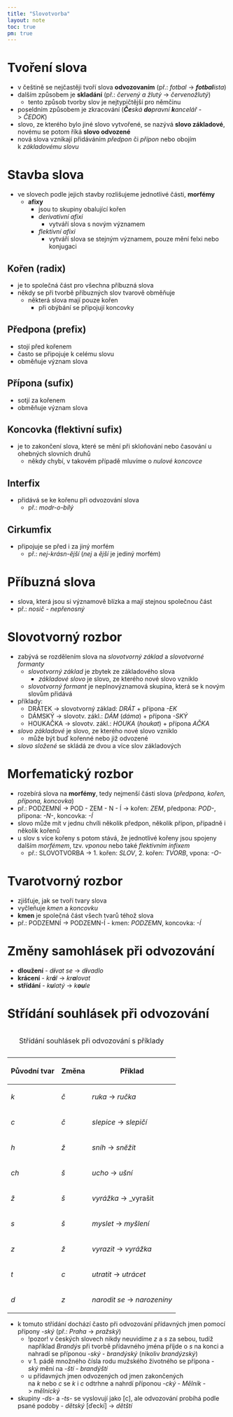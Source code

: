 ```yaml
---
title: "Slovotvorba"
layout: note
toc: true
pm: true
---
```

# Tvoření slova
- v češtině se nejčastěji tvoří slova **odvozovaním** (př.: _fotbal_ -> _**fotbal**ista_)
- dalším způsobem je **skladání** (př.: _červený a žlutý_ -> _červenožlutý_)
    - tento způsob tvorby slov je nejtypičtější pro němčinu
- poseldním způsobem je zkracování (_**Če**ská **do**pravní **k**ancelář_ -> _ČEDOK_)
- slovo, ze kterého bylo jiné slovo vytvořené, se nazývá **slovo základové**, novému se potom říká **slovo odvozené**
- nová slova vznikají přidáváním _předpon_ či _přípon_ nebo obojím k _základovému slovu_
# Stavba slova
- ve slovech podle jejich stavby rozlišujeme jednotlivé části, **morfémy**
    - **afixy**
        - jsou to skupiny obalující kořen
        - _derivativní afixi_
            - vytváří slova s novým významem
        - _flektivní afixi_
            - vytváří slova se stejným významem, pouze mění felxi nebo konjugaci
## Kořen (radix)
- je to společná část pro všechna příbuzná slova
- někdy se při tvorbě příbuzných slov tvarově obměňuje
    - některá slova mají pouze kořen
        - při obýbání se připojují koncovky
## Předpona (prefix)
- stojí před kořenem
- často se připojuje k celému slovu
- obměňuje význam slova
## Přípona (sufix)
- sotjí za kořenem
- obměňuje význam slova
## Koncovka (flektivní sufix)
- je to zakončení slova, které se mění při skloňování nebo časování u ohebných slovních druhů
    - někdy chybí, v takovém případě mluvíme o _nulové koncovce_
## Interfix
- přidává se ke kořenu při odvozování slova 
    - př.: _modr-o-bílý_
## Cirkumfix
- připojuje se před i za jiný morfém
    - př.: _nej-krásn-ější_ (_nej_ a _ější_ je jediný morfém)
# Příbuzná slova
- slova, která jsou si významově blízka a mají stejnou společnou část 
- př.: _nosič_ - _nepřenosný_
# Slovotvorný rozbor
- zabývá se rozdělením slova na _slovotvorný základ_ a _slovotvorné formanty_
    - _slovotvorný základ_ je zbytek ze základového slova
        - _základové slovo_ je slovo, ze kterého nové slovo vzniklo
    - _slovotvorný formant_ je neplnovýznamová skupina, která se k novým slovům přidává
- příklady:
    - DRÁTEK -> slovotvorný základ: _DRÁT_ + přípona _-EK_
    - DÁMSKÝ -> slovotv. zákl.: _DÁM_ (_dáma_) + přípona _-SKÝ_
    - HOUKAČKA -> slovotv. zákl.: _HOUKA_ (_houkat_) + přípona _AČKA_
- _slovo základové_ je slovo, ze kterého nové slovo vzniklo
    - může být buď kořenné nebo již odvozené
- _slovo složené_ se skládá ze dvou a více slov základových
# Morfematický rozbor
- rozebírá slova na **morfémy**, tedy nejmenší části slova (_předpona, kořen, přípona, koncovka_)
- př.: PODZEMNÍ -> POD - ZEM - N - Í -> kořen: _ZEM_, předpona: _POD-_, přípona: _-N-_, koncovka: _-Í_
- slovo může mít v jednu chvíli několik předpon, několik přípon, případně i několik kořenů
- u slov s více kořeny s potom stává, že jednotlivé kořeny jsou spojeny dalším _morfémem_, tzv. _vponou_ nebo také _flektivním infixem_
    - př.: SLOVOTVORBA -> 1. kořen: _SLOV_, 2. kořen: _TVORB_, vpona: _-O-_
# Tvarotvorný rozbor
- zjišťuje, jak se tvoří tvary slova
- vyčleňuje _kmen_ a _koncovku_
- **kmen** je společná část všech tvarů téhož slova
- př.: PODZEMNÍ -> PODZEMN-Í - kmen: _PODZEMN_, koncovka: _-Í_
# Změny samohlásek při odvozování
- **dloužení** - _d**í**vat se_ -> _d**i**vadlo_
- **krácení** - _kr**á**l_ -> _kr**a**lovat_
- **střídání** - _k**u**latý_ -> _k**ou**le_
# Střídání souhlásek při odvozování

<table class="note-table">
    <thead>
        <tr>
            <th>

Původní tvar
            </th>
            <th>

Změna
            </th>
            <th>

Příklad
            </th>
        </tr>
    </thead>
    <tbody>
        <tr>
            <td>

_k_
            </td>
            <td>

_č_
            </td>
            <td>

_ruka_ -> _ručka_
            </td>
        </tr>
        <tr>
            <td>

_c_
            </td>
            <td>

_č_
            </td>
            <td>

_slepice_ -> _slepičí_
            </td>
        </tr>
        <tr>
            <td>

_h_
            </td>
            <td>

_ž_
            </td>
            <td>

_sníh_ -> _sněžit_
            </td>
        </tr>
        <tr>
            <td>

_ch_
            </td>
            <td>

_š_
            </td>
            <td>

_ucho_ -> _ušní_
            </td>
        </tr>
        <tr>
            <td>

_ž_
            </td>
            <td>

_š_
            </td>
            <td>

_vyrážka_ -> _vyrašit
            </td>
        </tr>
        <tr>
            <td>

_s_
            </td>
            <td>

_š_
            </td>
            <td>

_myslet_ -> _myšlení_
            </td>
        </tr>
        <tr>
            <td>

_z_
            </td>
            <td>

_ž_
            </td>
            <td>

_vyrazit_ -> _vyrážka_
            </td>
        </tr>
        <tr>
            <td>

_t_
            </td>
            <td>

_c_
            </td>
            <td>

_utratit_ -> _utrácet_
            </td>
        </tr>
        <tr>
            <td>

_d_
            </td>
            <td>

_z_
            </td>
            <td>

_narodit se_ -> _narozeniny_
            </td>
        </tr>
    </tbody>
    <caption>

Střídání souhlásek při odvozování s příklady
    </caption>
</table>

- k tomuto střídání dochází často při odvozování přídavných jmen pomocí přípony _-ský_ (př.: _Praha_ -> _pražský_)
    - !pozor! v českých slovech nikdy neuvidíme _z_ a _s_ za sebou, tudíž například _Brandýs_ při tvorbě přídavného jména příjde o _s_ na konci a nahradí se příponou _-ský_ - _brandýský_ (nikoliv _brandýzský_)
    - v 1. pádě množného čísla rodu mužského životného se přípona _-ský_ mění na _-ští_ - _brandýští_
    - u přídavných jmen odvozených od jmen zakončených na _k_ nebo _c_ se _k_ i _c_ odtrhne a nahrdí příponou _-cký_ - _Mělník_ -> _mělnický_
- skupiny _-ds-_ a _-ts-_ se vyslovují jako [c], ale odvozování probíhá podle psané podoby - _dětský_ [ďeckí] -> _dětští_